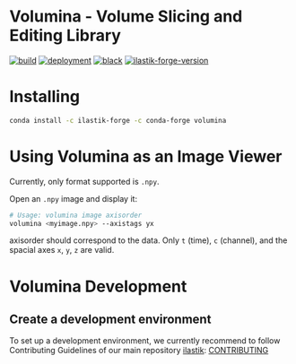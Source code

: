 **Volumina** - Volume Slicing and Editing Library
=============================================

[![build](https://github.com/ilastik/volumina/workflows/test/badge.svg)](https://github.com/ilastik/volumina/actions)
[![deployment](https://github.com/ilastik/volumina/workflows/deploy/badge.svg)](https://github.com/ilastik/volumina/actions)
[![black](https://github.com/ilastik/volumina/workflows/lint/badge.svg)](https://github.com/ilastik/volumina/actions)
[![ilastik-forge-version](https://anaconda.org/ilastik-forge/volumina/badges/version.svg)](https://anaconda.org/ilastik-forge/volumina)

Installing
==========

```bash
conda install -c ilastik-forge -c conda-forge volumina
```

Using Volumina as an Image Viewer
=================================

Currently, only format supported is `.npy`.

Open an `.npy` image and display it:

```bash
# Usage: volumina image axisorder
volumina <myimage.npy> --axistags yx
```

axisorder should correspond to the data. Only `t` (time), `c` (channel), and the spacial axes `x`, `y`, `z` are valid.


Volumina Development
====================

Create a development environment
--------------------------------

To set up a development environment, we currently recommend to follow Contributing Guidelines of our main repository [ilastik](https://github.com/ilastik/ilastik): [CONTRIBUTING](https://github.com/ilastik/ilastik/blob/main/CONTRIBUTING.md)

